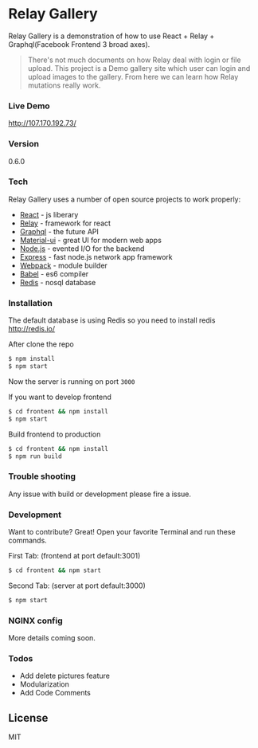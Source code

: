 # Relay Gallery

Relay Gallery is a demonstration of how to use React + Relay + Graphql(Facebook Frontend 3 broad axes).


> There's not much documents on how Relay deal with login or file upload. This project is a
> Demo gallery site which user can login and upload images to the gallery. From here we can
> learn how Relay mutations really work.

### Live Demo
http://107.170.192.73/

### Version
0.6.0

### Tech

Relay Gallery uses a number of open source projects to work properly:

* [React] - js liberary
* [Relay] - framework for react
* [Graphql] - the future API
* [Material-ui] - great UI for modern web apps
* [Node.js] - evented I/O for the backend
* [Express] - fast node.js network app framework
* [Webpack] - module builder
* [Babel] - es6 compiler
* [Redis] - nosql database


### Installation

The default database is using Redis so you need to install redis
http://redis.io/

After clone the repo
```sh
$ npm install
$ npm start
```
Now the server is running on port `3000`

If you want to develop frontend
```sh
$ cd frontent && npm install
$ npm start
```

Build frontend to production
```sh
$ cd frontent && npm install
$ npm run build
```

### Trouble shooting
Any issue with build or development please fire a issue.

### Development

Want to contribute? Great!
Open your favorite Terminal and run these commands.

First Tab: (frontend at port default:3001)
```sh
$ cd frontent && npm start
```

Second Tab: (server at port default:3000)
```sh
$ npm start
```


### NGINX config

More details coming soon.


### Todos

 - Add delete pictures feature
 - Modularization
 - Add Code Comments

License
----

MIT



[//]: # (These are reference links used in the body of this note and get stripped out when the markdown processor does its job. There is no need to format nicely because it shouldn't be seen. Thanks SO - http://stackoverflow.com/questions/4823468/store-comments-in-markdown-syntax)


   [React]: <http://facebook.github.io/react/>
   [Relay]: <https://facebook.github.io/relay/>
   [Graphql]:  <https://github.com/facebook/graphql>
   [Material-ui]: <https://github.com/joemccann/dillinger/tree/master/plugins/googledrive/README.md>
   [Webpack]: <https://webpack.github.io/>
   [Node.js]: <http://nodejs.org>
   [Express]: <http://expressjs.com>
   [Babel]: <https://babeljs.io/>
   [Redis]: <http://redis.io//>




